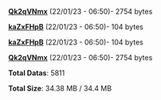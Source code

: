 [**Qk2qVNmx**](/data/Qk2qVNmx.txt) (22/01/23 - 06:50)- 2754 bytes

[**kaZxFHpB**](/data/kaZxFHpB.txt) (22/01/23 - 06:50)- 104 bytes

[**kaZxFHpB**](/data/kaZxFHpB.txt) (22/01/23 - 06:50)- 104 bytes

[**Qk2qVNmx**](/data/Qk2qVNmx.txt) (22/01/23 - 06:50)- 2754 bytes

**Total Datas**: 5811

**Total Size**: 34.38 MB / 34.4 MB